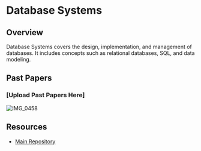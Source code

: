 # Database Systems

## Overview

Database Systems covers the design, implementation, and management of databases. It includes concepts such as relational databases, SQL, and data modeling.

## Past Papers

### [Upload Past Papers Here]

![IMG_0458](https://github.com/user-attachments/assets/fab62e47-59b8-476a-ae0e-75533754aa81)


## Resources

- [Main Repository](https://github.com/waleedsid/COMSATS-University-Abbottabad-Past-Papers)
